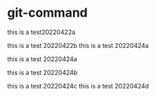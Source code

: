 # git-command

this is a test20220422a

this is a test 20220422b
this is a test 20220424a

this is a test 20220424a

this is a test 20220424b

this is a test 20220424c
this is a test 20220424d
